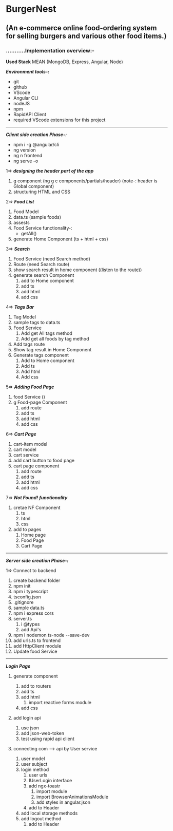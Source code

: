 # BurgerNest

## (An e-commerce online food-ordering system for selling burgers and various other food items.)

### ...........Implementation overview:-

**Used Stack**
MEAN (MongoDB, Express, Angular, Node)

**_Environment tools-:_**

- git
- github
- VScode
- Angular CLI
- nodeJS
- npm
- RapidAPI Client
- required VScode extensions for this project

---

**_Client side creation Phase-:_**

- npm i -g @angular/cli
- ng version
- ng n frontend
- ng serve -o

1=> **_designing the header part of the app_**

1. g component (ng g c components/partials/header) (note-: header is Global component)
2. structuring HTML and CSS

2=> **_Food List_**

1. Food Model
2. data.ts (sample foods)
3. assests
4. Food Service
   functionality-:
   - getAll()
5. generate Home Component (ts + html + css)

3=> **_Search_**

1. Food Service (need Search method)
2. Route (need Search route)
3. show search result in home component ((listen to the route))
4. generate search Component
   1. add to Home component
   2. add ts
   3. add html
   4. add css

4=> **_Tags Bar_**

1. Tag Model
2. sample tags to data.ts
3. Food Service
   1. Add get All tags method
   2. Add get all foods by tag method
4. Add tags route
5. Show tag result in Home Component
6. Generate tags component
   1. Add to Home component
   2. Add ts
   3. Add html
   4. Add css

5=> **_Adding Food Page_**

1. food Service ()
2. g Food-page Component
   1. add route
   2. add ts
   3. add html
   4. add css

6=> **_Cart Page_**

1. cart-item model
2. cart model
3. cart service
4. add cart button to food page
5. cart page component
   1. add route
   2. add ts
   3. add html
   4. add css

7=> **_Not Found! functionality_**

1. cretae NF Component
   1. ts
   2. html
   3. css
2. add to pages
   1. Home page
   2. Food Page
   3. Cart Page

---

**_Server side creation Phase-:_**

1=> Connect to backend

1. create backend folder
2. npm init
3. npm i typescript
4. tsconfig.json
5. .gitignore
6. sample data.ts
7. npm i express cors
8. server.ts
   1. i @types
   2. add Api's
9. npm i nodemon ts-node --save-dev
10. add urls.ts to frontend
11. add HttpClient module
12. Update food Service

---

**_Login Page_**

1. generate component
   1. add to routers
   2. add ts
   3. add html
      1. import reactive forms module
   4. add css
2. add login api

   1. use json
   2. add json-web-token
   3. test using rapid api client

3. connecting com --> api by User service
   1. user model
   2. user subject
   3. login method
      1. user urls
      2. IUserLogin interface
      3. add ngx-toastr
         1. import module
         2. import BrowserAnimationsModule
         3. add styles in angular.json
      4. add to Header
   4. add local storage methods
   5. add logout method
      1. add to Header
